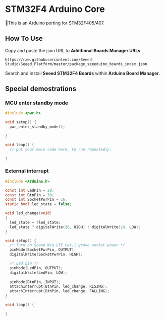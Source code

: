 STM32F4 Arduino Core
===

This is an Arduino porting for STM32F405/407.


## How To Use



Copy and paste the json URL to **Additional Boards Manager URLs**

	https://raw.githubusercontent.com/Seeed-Studio/Seeed_Platform/master/package_seeeduino_boards_index.json

Search and install **Seeed STM32F4 Boards** within **Arduino Board Manager**.

## Special demostrations
### MCU enter standby mode

```C
#include <pwr.h>

void setup() {
  pwr_enter_standby_mode();

}

void loop() {
  // put your main code here, to run repeatedly:

}
```

### External interrupt
```C
#include <Arduino.h>

const int LedPin = 20;
const int BtnPin = 38;
const int SocketPwrPin = 26;
static bool led_state = false;

void led_change(void)
{
  led_state = !led_state;
  led_state ? digitalWrite(20, HIGH) : digitalWrite(20, LOW);  
}

void setup() {
  /* Turn on Seeed Wio LTE Cat.1 grove socket power */
  pinMode(SocketPwrPin, OUTPUT);
  digitalWrite(SocketPwrPin, HIGH);

  /* Led pin */
  pinMode(LedPin, OUTPUT);
  digitalWrite(LedPin, LOW);
  
  pinMode(BtnPin, INPUT);
  attachInterrupt(BtnPin, led_change, RISING);
  attachInterrupt(BtnPin, led_change, FALLING);
}

void loop() {
  
}
```





